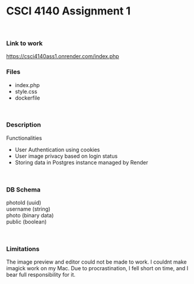 # CSCI 4140 Assignment 1
<br>

### Link to work
https://csci4140ass1.onrender.com/index.php
<br>

### Files
- index.php    
- style.css    
- dockerfile    

<br>

### Description
Functionalities
- User Authentication using cookies
- User image privacy based on login status
- Storing data in Postgres instance managed by Render

<br>

### DB Schema
photoId (uuid)    
username (string)    
photo (binary data)    
public (boolean)

<br>

### Limitations
The image preview and editor could not be made to work. I couldnt make imagick work on my Mac. Due to procrastination, I fell short on time, and I bear full responsibility for it.

